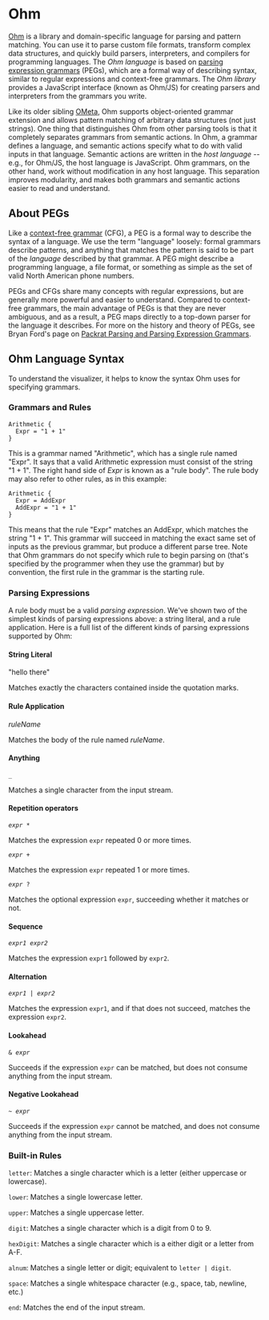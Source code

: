 # Ohm

[Ohm](https://gitlab.com/cdg/ohm) is a library and domain-specific language for parsing and pattern matching. You can use it to parse custom file formats, transform complex data structures, and quickly build parsers, interpreters, and compilers for programming languages. The _Ohm language_ is based on [parsing expression grammars](http://en.wikipedia.org/wiki/Parsing_expression_grammar) (PEGs), which are a formal way of describing syntax, similar to regular expressions and context-free grammars. The _Ohm library_ provides a JavaScript interface (known as Ohm/JS) for creating parsers and interpreters from the grammars you write.

Like its older sibling [OMeta](http://tinlizzie.org/ometa/), Ohm supports object-oriented grammar extension and allows pattern matching of arbitrary data structures (not just strings). One thing that distinguishes Ohm from other parsing tools is that it completely separates grammars from semantic actions. In Ohm, a grammar defines a language, and semantic actions specify what to do with valid inputs in that language. Semantic actions are written in the _host language_ -- e.g., for Ohm/JS, the host language is JavaScript. Ohm grammars, on the other hand, work without modification in any host language. This separation improves modularity, and makes both grammars and semantic actions easier to read and understand.

## About PEGs

Like a [context-free grammar](http://en.wikipedia.org/wiki/Context-free_grammar) (CFG), a PEG is a formal way to describe the syntax of a language. We use the term "language" loosely: formal grammars describe patterns, and anything that matches the pattern is said to be part of the _language_ described by that grammar. A PEG might describe a programming language, a file format, or something as simple as the set of valid North American phone numbers.

PEGs and CFGs share many concepts with regular expressions, but are generally more powerful and easier to understand. Compared to context-free grammars, the main advantage of PEGs is that they are never ambiguous, and as a result, a PEG maps directly to a top-down parser for the language it describes. For more on the history and theory of PEGs, see Bryan Ford's page on [Packrat Parsing and Parsing Expression Grammars](http://bford.info/packrat/).

## Ohm Language Syntax

To understand the visualizer, it helps to know the syntax Ohm uses for specifying grammars.

### Grammars and Rules

```
Arithmetic {
  Expr = "1 + 1"
}
```

This is a grammar named "Arithmetic", which has a single rule named "Expr". It says that a valid Arithmetic expression must consist of the string "1 + 1". The right hand side of _Expr_ is known as a "rule body". The rule body may also refer to other rules, as in this example:

```
Arithmetic {
  Expr = AddExpr
  AddExpr = "1 + 1"
}
```

This means that the rule "Expr" matches an AddExpr, which matches the string "1 + 1". This grammar will succeed in matching the exact same set of inputs as the previous grammar, but produce a different parse tree. Note that Ohm grammars do not specify which rule to begin parsing on (that's specified by the programmer when they use the grammar) but by convention, the first rule in the grammar is the starting rule.

### Parsing Expressions

A rule body must be a valid _parsing expression_. We've shown two of the simplest kinds of parsing expressions above: a string literal, and a rule application. Here is a full list of the different kinds of parsing expressions supported by Ohm:

#### String Literal

"hello there"

Matches exactly the characters contained inside the quotation marks.

#### Rule Application

_ruleName_

Matches the body of the rule named _ruleName_.

#### Anything

`_`

Matches a single character from the input stream.

#### Repetition operators

<code><i>expr</i> *</code>

Matches the expression `expr` repeated 0 or more times.

<code><i>expr</i> +</code>

Matches the expression `expr` repeated 1 or more times.

<code><i>expr</i> ?</code>

Matches the optional expression `expr`, succeeding whether it matches or not.

#### Sequence

<code><i>expr1</i> <i>expr2</i></code>

Matches the expression `expr1` followed by `expr2`.

#### Alternation

<code><i>expr1</i> | <i>expr2</i></code>

Matches the expression `expr1`, and if that does not succeed, matches the expression `expr2`.

#### Lookahead

<code>& <i>expr</i></code>

Succeeds if the expression `expr` can be matched, but does not consume anything from the input stream.

#### Negative Lookahead

<code>~ <i>expr</i></code>

Succeeds if the expression `expr` cannot be matched, and does not consume anything from the input stream.

### Built-in Rules

`letter`: Matches a single character which is a letter (either uppercase or lowercase).

`lower`: Matches a single lowercase letter.

`upper`: Matches a single uppercase letter.

`digit`: Matches a single character which is a digit from 0 to 9.

`hexDigit`: Matches a single character which is a either digit or a letter from A-F.

`alnum`: Matches a single letter or digit; equivalent to `letter | digit`.

`space`: Matches a single whitespace character (e.g., space, tab, newline, etc.)

`end`: Matches the end of the input stream.

